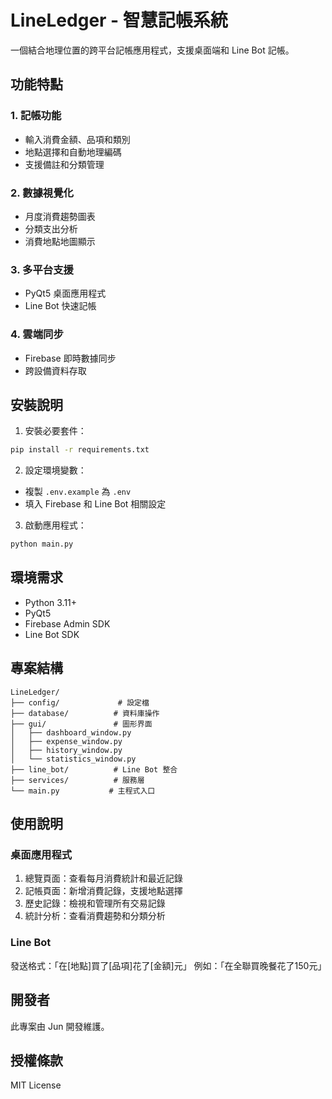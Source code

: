 # LineLedger - 智慧記帳系統

一個結合地理位置的跨平台記帳應用程式，支援桌面端和 Line Bot 記帳。

## 功能特點

### 1. 記帳功能
- 輸入消費金額、品項和類別
- 地點選擇和自動地理編碼
- 支援備註和分類管理

### 2. 數據視覺化
- 月度消費趨勢圖表
- 分類支出分析
- 消費地點地圖顯示

### 3. 多平台支援
- PyQt5 桌面應用程式
- Line Bot 快速記帳

### 4. 雲端同步
- Firebase 即時數據同步
- 跨設備資料存取

## 安裝說明

1. 安裝必要套件：
```bash
pip install -r requirements.txt
```

2. 設定環境變數：
- 複製 `.env.example` 為 `.env`
- 填入 Firebase 和 Line Bot 相關設定

3. 啟動應用程式：
```bash
python main.py
```

## 環境需求

- Python 3.11+
- PyQt5
- Firebase Admin SDK
- Line Bot SDK

## 專案結構

```
LineLedger/
├── config/             # 設定檔
├── database/          # 資料庫操作
├── gui/               # 圖形界面
│   ├── dashboard_window.py
│   ├── expense_window.py
│   ├── history_window.py
│   └── statistics_window.py
├── line_bot/          # Line Bot 整合
├── services/          # 服務層
└── main.py           # 主程式入口
```

## 使用說明

### 桌面應用程式
1. 總覽頁面：查看每月消費統計和最近記錄
2. 記帳頁面：新增消費記錄，支援地點選擇
3. 歷史記錄：檢視和管理所有交易記錄
4. 統計分析：查看消費趨勢和分類分析

### Line Bot
發送格式：「在[地點]買了[品項]花了[金額]元」
例如：「在全聯買晚餐花了150元」

## 開發者

此專案由 Jun 開發維護。

## 授權條款

MIT License
